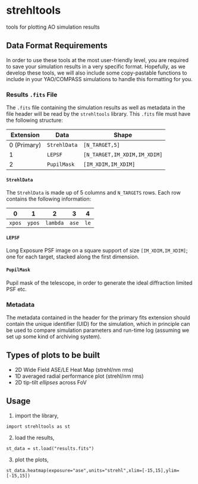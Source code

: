 # strehltools
tools for plotting AO simulation results

## Data Format Requirements
In order to use these tools at the most user-friendly level, you are required to save your simulation results in a very specific format. Hopefully, as we develop these tools, we will also include some copy-pastable functions to include in your YAO/COMPASS simulations to handle this formatting for you.

### Results `.fits` File
The `.fits` file containing the simulation results as well as metadata in the file header will be read by the `strehltools` library. This `.fits` file must have the following structure:

|  **Extension**   |    **Data**    |          **Shape**           |
|------------------|----------------|------------------------------|
|   0 (Primary)    |  `StrehlData`  | `[N_TARGET,5]`               |
|   1              |  `LEPSF`       | `[N_TARGET,IM_XDIM,IM_XDIM]` |
|   2              |  `PupilMask`   | `[IM_XDIM,IM_XDIM]`          |

#### `StrehlData`
The `StrehlData` is made up of 5 columns and `N_TARGETS` rows. Each row contains the following information:

| 0 | 1 | 2 | 3 | 4 |
|---|---|---|---|---|
|`xpos`|`ypos`|`lambda`|`ase`|`le`|

#### `LEPSF`
Long Exposure PSF image on a square support of size `[IM_XDIM,IM_XDIM]`; one for each target, stacked along the first dimension. 

#### `PupilMask`
Pupil mask of the telescope, in order to generate the ideal diffraction limited PSF etc.

### Metadata
The metadata contained in the header for the primary fits extension should contain the unique identifier (UID) for the simulation, which in principle can be used to compare simulation parameters and run-time log (assuming we set up some kind of archiving system).

## Types of plots to be built
- 2D Wide Field ASE/LE Heat Map (strehl/nm rms)
- 1D averaged radial performance plot (strehl/nm rms)
- 2D tip-tilt *ellipses* across FoV

## Usage
1) import the library,
```
import strehltools as st
```

2) load the results,
```
st_data = st.load("results.fits")
```

3) plot the plots,
```
st_data.heatmap(exposure="ase",units="strehl",xlim=[-15,15],ylim=[-15,15])
```
